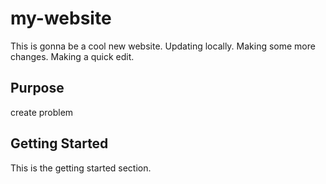 # my-website
This is gonna be a cool new website.
Updating locally.
Making some more changes.
Making a quick edit.

## Purpose
create problem

## Getting Started
This is the getting started section.
